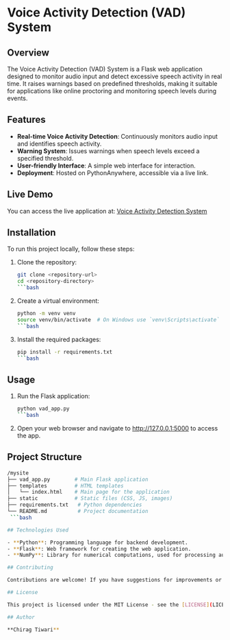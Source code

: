 # Voice Activity Detection (VAD) System

## Overview

The Voice Activity Detection (VAD) System is a Flask web application designed to monitor audio input and detect excessive speech activity in real time. It raises warnings based on predefined thresholds, making it suitable for applications like online proctoring and monitoring speech levels during events.

## Features

- **Real-time Voice Activity Detection**: Continuously monitors audio input and identifies speech activity.
- **Warning System**: Issues warnings when speech levels exceed a specified threshold.
- **User-friendly Interface**: A simple web interface for interaction.
- **Deployment**: Hosted on PythonAnywhere, accessible via a live link.

## Live Demo

You can access the live application at: [Voice Activity Detection System](https://chiragtiwari6842.pythonanywhere.com/)

## Installation

To run this project locally, follow these steps:

1. Clone the repository:
   ```bash
   git clone <repository-url>
   cd <repository-directory>
   ```bash

2. Create a virtual environment:
    ```bash
    python -m venv venv
    source venv/bin/activate  # On Windows use `venv\Scripts\activate`
    ```bash

3. Install the required packages:
    ```bash
    pip install -r requirements.txt
    ```bash

## Usage

1. Run the Flask application:
    ```bash
    python vad_app.py
    ```bash

2. Open your web browser and navigate to http://127.0.0.1:5000 to access the app.


## Project Structure
   ```bash
   /mysite
   ├── vad_app.py        # Main Flask application
   ├── templates         # HTML templates
   │   └── index.html    # Main page for the application
   ├── static            # Static files (CSS, JS, images)
   ├── requirements.txt   # Python dependencies
   └── README.md          # Project documentation
    ```bash

## Technologies Used

- **Python**: Programming language for backend development.
- **Flask**: Web framework for creating the web application.
- **NumPy**: Library for numerical computations, used for processing audio data.

## Contributing

Contributions are welcome! If you have suggestions for improvements or bug fixes, please create a pull request.

## License

This project is licensed under the MIT License - see the [LICENSE](LICENSE) file for details.

## Author

**Chirag Tiwari**
